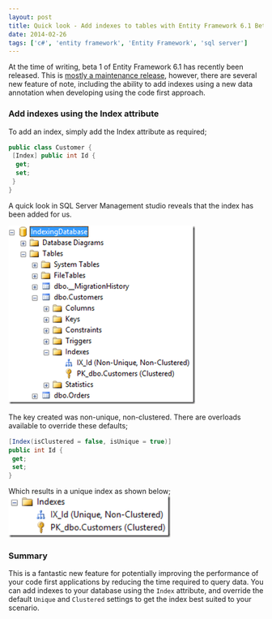 ```yaml
---
layout: post
title: Quick look - Add indexes to tables with Entity Framework 6.1 Beta 1
date: 2014-02-26
tags: ['c#', 'entity framework', 'Entity Framework', 'sql server']
---
```


At the time of writing, beta 1 of Entity Framework 6.1 has recently been released. This is [mostly a maintenance release](http://blogs.msdn.com/b/adonet/archive/2014/02/11/ef-6-1-0-beta-1-available.aspx), however, there are several new feature of note, including the ability to add indexes using a new data annotation when developing using the code first approach.

### Add indexes using the Index attribute

To add an index, simply add the Index attribute as required;

```csharp
public class Customer {
 [Index] public int Id {
  get;
  set;
 }
}
```

A quick look in SQL Server Management studio reveals that the index has been added for us.

[![image](image_thumb11.png 'image')](https://developerhandbook.com/wp-content/uploads/2014/02/image11.png)

The key created was non-unique, non-clustered. There are overloads available to override these defaults;

```csharp
[Index(isClustered = false, isUnique = true)]
public int Id {
 get;
 set;
}
```

Which results in a unique index as shown below; [![indexes](indexes_thumb1.png 'indexes')](https://developerhandbook.com/wp-content/uploads/2014/02/indexes1.png)

### Summary

This is a fantastic new feature for potentially improving the performance of your code first applications by reducing the time required to query data. You can add indexes to your database using the `Index` attribute, and override the default `Unique` and `Clustered` settings to get the index best suited to your scenario.
